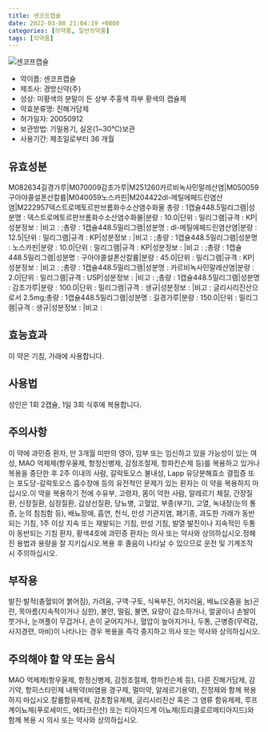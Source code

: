 ```yaml
---
title: 센코프캡슐
date: 2022-03-08 21:04:19 +0800
categories: [의약품, 일반의약품]
tags: [의약품]
---
```

![센코프캡슐](https://nedrug.mfds.go.kr/pbp/cmn/itemImageDownload/147428288104000119)

- 약이름: 센코프캡슐
- 제조사: 경방신약(주)
- 성상: 미황색의 분말이 든 상부 주홍색 하부 황색의 캡슐제
- 약효분류명: 진해거담제
- 허가일자: 20050912
- 보관방법: 기밀용기, 실온(1~30℃)보관
- 사용기간: 제조일로부터 36 개월
## 유효성분
M082634길경가루|M070009감초가루|M251260카르비녹사민말레산염|M050059구아야콜설폰산칼륨|M040059노스카핀|M204422dl-메틸에페드린염산염|M222957덱스트로메토르판브롬화수소산염수화물
총량 : 1캡슐448.5밀리그램|성분명 : 덱스트로메토르판브롬화수소산염수화물|분량 : 10.0|단위 : 밀리그램|규격 : KP|성분정보 : |비고 : ;총량 : 1캡슐448.5밀리그램|성분명 : dl-메틸에페드린염산염|분량 : 12.5|단위 : 밀리그램|규격 : KP|성분정보 : |비고 : ;총량 : 1캡슐448.5밀리그램|성분명 : 노스카핀|분량 : 10.0|단위 : 밀리그램|규격 : KP|성분정보 : |비고 : ;총량 : 1캡슐448.5밀리그램|성분명 : 구아야콜설폰산칼륨|분량 : 45.0|단위 : 밀리그램|규격 : KP|성분정보 : |비고 : ;총량 : 1캡슐448.5밀리그램|성분명 : 카르비녹사민말레산염|분량 : 2.0|단위 : 밀리그램|규격 : USP|성분정보 : |비고 : ;총량 : 1캡슐448.5밀리그램|성분명 : 감초가루|분량 : 100.0|단위 : 밀리그램|규격 : 생규|성분정보 : |비고 : 글리시리진산으로서 2.5mg;총량 : 1캡슐448.5밀리그램|성분명 : 길경가루|분량 : 150.0|단위 : 밀리그램|규격 : 생규|성분정보 : |비고 :
## 효능효과
이 약은 기침, 가래에 사용합니다.
## 사용법
성인은 1회 2캡슐, 1일 3회 식후에 복용합니다.
## 주의사항
이 약에 과민증 환자, 만 3개월 미만의 영아, 임부 또는 임신하고 있을 가능성이 있는 여성, MAO 억제제(항우울제, 항정신병제, 감정조절제, 항파킨슨제 등)를 복용하고 있거나 복용을 중단한 후 2주 이내의 사람, 갈락토오스 불내성, Lapp 유당분해효소 결핍증 또는 포도당-갈락토오스 흡수장애 등의 유전적인 문제가 있는 환자는 이 약을 복용하지 마십시오.이 약을 복용하기 전에 수유부, 고령자, 몸이 약한 사람, 알레르기 체질, 간장질환, 신장질환, 심장질환, 갑상선질환, 당뇨병, 고혈압, 부종(부기), 고열, 녹내장(눈의 통증, 눈의 침침함 등), 배뇨장애, 흡연, 천식, 만성 기관지염, 폐기종, 과도한 가래가 동반되는 기침, 1주 이상 지속 또는 재발되는 기침, 만성 기침, 발열·발진이나 지속적인 두통이 동반되는 기침 환자, 황색4호에 과민증 환자는 의사 또는 약사와 상의하십시오.정해진 용법과 용량을 잘 지키십시오.복용 후 졸음이 나타날 수 있으므로 운전 및 기계조작 시 주의하십시오.
## 부작용
발진·발적(충혈되어 붉어짐), 가려움, 구역·구토, 식욕부진, 어지러움, 배뇨(오줌을 눔)곤란, 목마름(지속적이거나 심한), 불안, 떨림, 불면, 요량이 감소하거나, 얼굴이나 손발이 붓거나, 눈꺼플이 무겁거나, 손이 굳어지거나, 혈압이 높아지거나, 두통, 근병증(무력감, 사지경련, 마비)이 나타나는 경우 복용을 즉각 중지하고 의사 또는 약사와 상의하십시오.
## 주의해야 할 약 또는 음식
MAO 억제제(항우울제, 항정신병제, 감정조절제, 항파킨슨제 등), 다른 진해거담제, 감기약, 항히스타민제 내복약(비염용 경구제, 멀미약, 알레르기용약), 진정제와 함께 복용하지 마십시오.칼륨함유제제, 감초함유제제, 글리시리진산 혹은 그 염류 함유제제, 루프계이뇨제(푸로세미드, 에타크린산) 또는 티아지드계 이뇨제(트리클로르메티아지드)와 함께 복용 시 의사 또는 약사와 상의하십시오.
